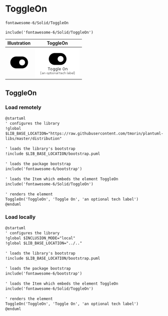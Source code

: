 # ToggleOn


```text
fontawesome-6/Solid/ToggleOn
```

```text
include('fontawesome-6/Solid/ToggleOn')
```



| Illustration | ToggleOn |
| :---: | :---: |
| ![illustration for Illustration](../../fontawesome-6/Solid/ToggleOn.png) | ![illustration for ToggleOn](../../fontawesome-6/Solid/ToggleOn.Local.png) |




## ToggleOn

### Load remotely
```plantuml
@startuml
' configures the library
!global $LIB_BASE_LOCATION="https://raw.githubusercontent.com/tmorin/plantuml-libs/master/distribution"

' loads the library's bootstrap
!include $LIB_BASE_LOCATION/bootstrap.puml

' loads the package bootstrap
include('fontawesome-6/bootstrap')

' loads the Item which embeds the element ToggleOn
include('fontawesome-6/Solid/ToggleOn')

' renders the element
ToggleOn('ToggleOn', 'Toggle On', 'an optional tech label')
@enduml
```

### Load locally
```plantuml
@startuml
' configures the library
!global $INCLUSION_MODE="local"
!global $LIB_BASE_LOCATION="../.."

' loads the library's bootstrap
!include $LIB_BASE_LOCATION/bootstrap.puml

' loads the package bootstrap
include('fontawesome-6/bootstrap')

' loads the Item which embeds the element ToggleOn
include('fontawesome-6/Solid/ToggleOn')

' renders the element
ToggleOn('ToggleOn', 'Toggle On', 'an optional tech label')
@enduml
```

